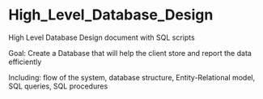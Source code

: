 # High_Level_Database_Design
High Level Database Design document with SQL scripts

Goal: Create a Database that will help the client store and report the data efficiently

Including: flow of the system, database structure, Entity-Relational model, SQL queries, SQL procedures
